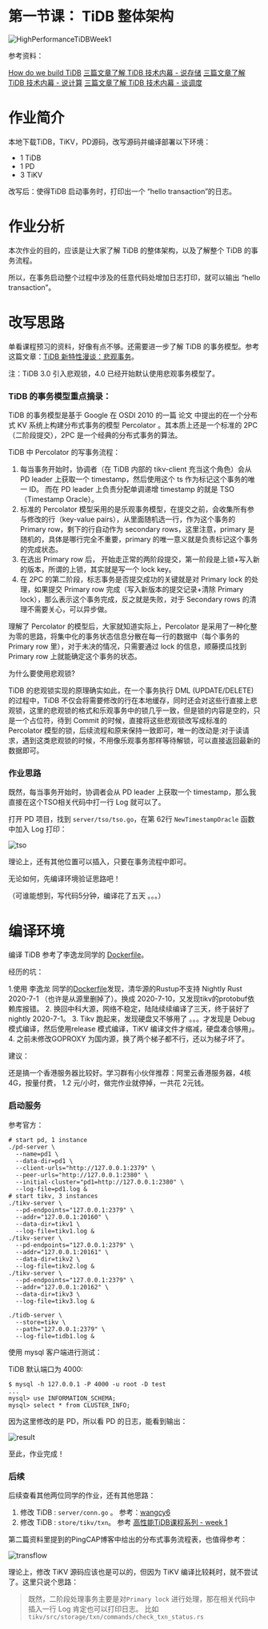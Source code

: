 # 第一节课： TiDB 整体架构

![HighPerformanceTiDBWeek1](../imgs/week1/HighPerformanceTiDBWeek1.png)

参考资料：

[How do we build TiDB](https://pingcap.com/blog-cn/how-do-we-build-tidb/)
[三篇文章了解 TiDB 技术内幕 - 说存储](https://pingcap.com/blog-cn/tidb-internal-1/)
[三篇文章了解 TiDB 技术内幕 - 说计算](https://pingcap.com/blog-cn/tidb-internal-2/)
[三篇文章了解 TiDB 技术内幕 - 谈调度](https://pingcap.com/blog-cn/tidb-internal-3/)

# 作业简介

本地下载TiDB，TiKV，PD源码，改写源码并编译部署以下环境：

- 1 TiDB
- 1 PD
- 3 TiKV 

改写后：使得TiDB 启动事务时，打印出一个 “hello transaction”的日志。

# 作业分析

本次作业的目的，应该是让大家了解 TiDB 的整体架构，以及了解整个 TiDB 的事务流程。

所以，在事务启动整个过程中涉及的任意代码处增加日志打印，就可以输出 “hello transaction”。

# 改写思路

单看课程预习的资料，好像有点不够。还需要进一步了解 TiDB 的事务模型。参考这篇文章：[TiDB 新特性漫谈：悲观事务](https://pingcap.com/blog-cn/pessimistic-transaction-the-new-features-of-tidb/)。

注：TiDB 3.0 引入悲观锁，4.0 已经开始默认使用悲观事务模型了。

### TiDB 的事务模型重点摘录：

TiDB 的事务模型是基于 Google 在 OSDI 2010 的一篇 论文 中提出的在一个分布式 KV 系统上构建分布式事务的模型 Percolator 。其本质上还是一个标准的 2PC（二阶段提交），2PC 是一个经典的分布式事务的算法。

TiDB 中 Percolator 的写事务流程：

1. 每当事务开始时，协调者（在 TiDB 内部的 tikv-client 充当这个角色）会从 PD leader 上获取一个 timestamp，然后使用这个 ts 作为标记这个事务的唯一 ID。 而在 PD leader 上负责分配单调递增 timestamp 的就是 TSO（Timestamp Oracle）。
2. 标准的 Percolator 模型采用的是乐观事务模型，在提交之前，会收集所有参与修改的行（key-value pairs），从里面随机选一行，作为这个事务的 Primary row，剩下的行自动作为 secondary rows，这里注意，primary 是随机的，具体是哪行完全不重要，primary 的唯一意义就是负责标记这个事务的完成状态。
3. 在选出 Primary row 后， 开始走正常的两阶段提交，第一阶段是上锁+写入新的版本，所谓的上锁，其实就是写一个 lock key。
4. 在 2PC 的第二阶段，标志事务是否提交成功的关键就是对 Primary lock 的处理，如果提交 Primary row 完成（写入新版本的提交记录+清除 Primary lock），那么表示这个事务完成，反之就是失败，对于 Secondary rows 的清理不需要关心，可以异步做。

理解了 Percolator 的模型后，大家就知道实际上，Percolator 是采用了一种化整为零的思路，将集中化的事务状态信息分散在每一行的数据中（每个事务的 Primary row 里），对于未决的情况，只需要通过 lock 的信息，顺藤摸瓜找到 Primary row 上就能确定这个事务的状态。

为什么要使用悲观锁?

TiDB 的悲观锁实现的原理确实如此，在一个事务执行 DML (UPDATE/DELETE) 的过程中，TiDB 不仅会将需要修改的行在本地缓存，同时还会对这些行直接上悲观锁，这里的悲观锁的格式和乐观事务中的锁几乎一致，但是锁的内容是空的，只是一个占位符，待到 Commit 的时候，直接将这些悲观锁改写成标准的 Percolator 模型的锁，后续流程和原来保持一致即可，唯一的改动是:对于读请求，遇到这类悲观锁的时候，不用像乐观事务那样等待解锁，可以直接返回最新的数据即可。

### 作业思路

既然，每当事务开始时，协调者会从 PD leader 上获取一个 timestamp，那么我直接在这个TSO相关代码中打一行 Log 就可以了。

打开 PD 项目，找到 `server/tso/tso.go`，在第 62行 `NewTimestampOracle` 函数中加入 Log 打印：

![tso](../imgs/week1/tso.png)

理论上，还有其他位置可以插入，只要在事务流程中即可。

无论如何，先编译环境验证思路吧！

（可谁能想到，写代码5分钟，编译花了五天 。。。）


# 编译环境

编译 TiDB 参考了李逸龙同学的 [Dockerfile](https://github.com/dragonly/hp-tidb-course/blob/master/week1/run/Dockerfile)。

经历的坑：

1.使用 李逸龙 同学的[Dockerfile](https://github.com/dragonly/hp-tidb-course/blob/master/week1/run/Dockerfile)发现，清华源的Rustup不支持 Nightly Rust 2020-7-1 （也许是从源里删掉了）。换成 2020-7-10，又发现tikv的protobuf依赖库报错。
2. 换回中科大源，网络不稳定，陆陆续续编译了三天，终于装好了nightly 2020-7-1。
3. Tikv 跑起来，发现硬盘又不够用了 。。。才发现是 Debug 模式编译，然后使用release 模式编译，TiKV 编译文件才缩减，硬盘凑合够用」。
4. 之前未修改GOPROXY 为国内源，换了两个梯子都不行，还以为梯子坏了。

建议： 

还是搞一个香港服务器比较好。学习群有小伙伴推荐：阿里云香港服务器，4核4G，按量付费， 1.2 元/小时，做完作业就停掉，一共花 2元钱。

### 启动服务

参考官方：

```
# start pd, 1 instance
./pd-server \
  --name=pd1 \
  --data-dir=pd1 \
  --client-urls="http://127.0.0.1:2379" \
  --peer-urls="http://127.0.0.1:2380" \
  --initial-cluster="pd1=http://127.0.0.1:2380" \
  --log-file=pd1.log &
# start tikv, 3 instances
./tikv-server \
  --pd-endpoints="127.0.0.1:2379" \
  --addr="127.0.0.1:20160" \
  --data-dir=tikv1 \
  --log-file=tikv1.log &
./tikv-server \
  --pd-endpoints="127.0.0.1:2379" \
  --addr="127.0.0.1:20161" \
  --data-dir=tikv2 \
  --log-file=tikv2.log &
./tikv-server \
  --pd-endpoints="127.0.0.1:2379" \
  --addr="127.0.0.1:20162" \
  --data-dir=tikv3 \
  --log-file=tikv3.log &

./tidb-server \
  --store=tikv \
  --path="127.0.0.1:2379" \
  --log-file=tidb1.log &
```

使用 mysql 客户端进行测试：

TiDB 默认端口为 4000:

```
$ mysql -h 127.0.0.1 -P 4000 -u root -D test
...
mysql> use INFORMATION_SCHEMA;
mysql> select * from CLUSTER_INFO;

```

因为这里修改的是 PD，所以看 PD 的日志，能看到输出：

![result](../imgs/week1/result.png)

至此，作业完成！

### 后续


后续查看其他两位同学的作业，还有其他思路：

1. 修改 TiDB : `server/conn.go` 。 参考：[wangcy6](https://github.com/wangcy6/leetcode/blob/master/study/TiDB/weeky1.md)
2. 修改 TiDB : `store/tikv/txn`。 参考 [高性能TiDB课程系列 - week 1](https://elon.fun/posts/hptidb-hello-transaction)

第二篇资料里提到的PingCAP博客中给出的分布式事务流程表，也值得参考：

![transflow](../imgs/week1/transaction-flow.png)

理论上，修改 TiKV 源码应该也是可以的，但因为 TiKV 编译比较耗时，就不尝试了。这里只说个思路：

> 既然，二阶段处理事务主要是对`Primary lock` 进行处理，那在相关代码中插入一行 Log 肯定也可以打印日志。
> 比如 `tikv/src/storage/txn/commands/check_txn_status.rs`

